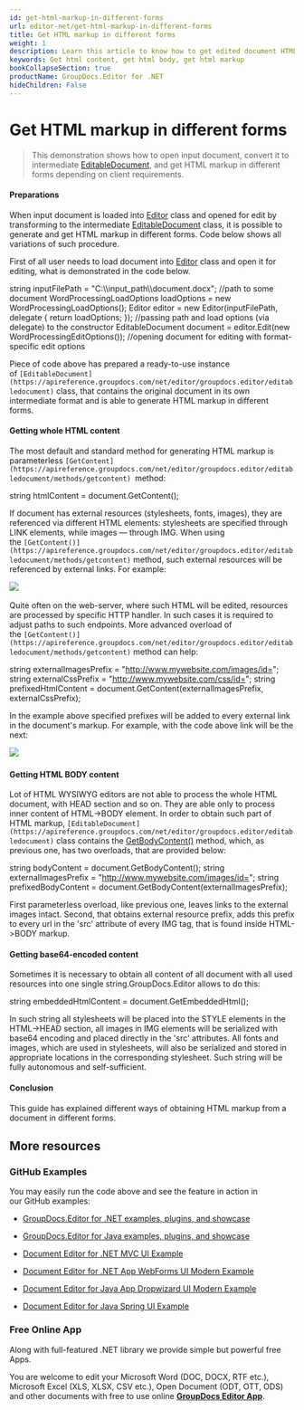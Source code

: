 ```yaml
---
id: get-html-markup-in-different-forms
url: editor-net/get-html-markup-in-different-forms
title: Get HTML markup in different forms
weight: 1
description: Learn this article to know how to get edited document HTML markup - body without head tag, content in a raw and base64 form and other using GroupDocs.Editor for .NET API.
keywords: Get html content, get html body, get html markup
bookCollapseSection: true
productName: GroupDocs.Editor for .NET
hideChildren: False
---
```


# Get HTML markup in different forms

> This demonstration shows how to open input document, convert it to intermediate [EditableDocument](https://apireference.groupdocs.com/net/editor/groupdocs.editor/editabledocument), and get HTML markup in different forms depending on client requirements.

#### Preparations

When input document is loaded into [Editor](https://apireference.groupdocs.com/net/editor/groupdocs.editor/editor) class and opened for edit by transforming to the intermediate [EditableDocument](https://apireference.groupdocs.com/net/editor/groupdocs.editor/editabledocument) class, it is possible to generate and get HTML markup in different forms. Code below shows all variations of such procedure.

First of all user needs to load document into [Editor](https://apireference.groupdocs.com/net/editor/groupdocs.editor/editor) class and open it for editing, what is demonstrated in the code below.

string inputFilePath = "C:\\\\input\_path\\\\document.docx"; //path to some document
WordProcessingLoadOptions loadOptions = new WordProcessingLoadOptions();
Editor editor = new Editor(inputFilePath, delegate { return loadOptions; }); //passing path and load options (via delegate) to the constructor
EditableDocument document = editor.Edit(new WordProcessingEditOptions()); //opening document for editing with format-specific edit options

Piece of code above has prepared a ready-to-use instance of `[EditableDocument](https://apireference.groupdocs.com/net/editor/groupdocs.editor/editabledocument)` class, that contains the original document in its own intermediate format and is able to generate HTML markup in different forms.

#### Getting whole HTML content

The most default and standard method for generating HTML markup is parameterless `[GetContent](https://apireference.groupdocs.com/net/editor/groupdocs.editor/editabledocument/methods/getcontent) `method:

string htmlContent = document.GetContent();

If document has external resources (stylesheets, fonts, images), they are referenced via different HTML elements: stylesheets are specified through LINK elements, while images — through IMG. When using the `[GetContent()](https://apireference.groupdocs.com/net/editor/groupdocs.editor/editabledocument/methods/getcontent)` method, such external resources will be referenced by external links. For example:

<link href="stylesheet.css" rel="stylesheet"/>
<IMG src="image.png"/"> 

Quite often on the web-server, where such HTML will be edited, resources are processed by specific HTTP handler. In such cases it is required to adjust paths to such endpoints. More advanced overload of the `[GetContent()](https://apireference.groupdocs.com/net/editor/groupdocs.editor/editabledocument/methods/getcontent)` method can help:

string externalImagesPrefix = "http://www.mywebsite.com/images/id=";
string externalCssPrefix = "http://www.mywebsite.com/css/id=";
string prefixedHtmlContent = document.GetContent(externalImagesPrefix, externalCssPrefix);

In the example above specified prefixes will be added to every external link in the document's markup. For example, with the code above link will be the next:

<link href="http://www.mywebsite.com/css/id=stylesheet.css" rel="stylesheet"/>
<IMG src="http://www.mywebsite.com/css/id=image.png"/"> 

#### Getting HTML BODY content

Lot of HTML WYSIWYG editors are not able to process the whole HTML document, with HEAD section and so on. They are able only to process inner content of HTML->BODY element. In order to obtain such part of HTML markup, `[EditableDocument](https://apireference.groupdocs.com/net/editor/groupdocs.editor/editabledocument)` class contains the [GetBodyContent()](https://apireference.groupdocs.com/net/editor/groupdocs.editor/editabledocument/methods/getcontent) method, which, as previous one, has two overloads, that are provided below:

string bodyContent = document.GetBodyContent();
string externalImagesPrefix = "http://www.mywebsite.com/images/id=";
string prefixedBodyContent = document.GetBodyContent(externalImagesPrefix); 

First parameterless overload, like previous one, leaves links to the external images intact. Second, that obtains external resource prefix, adds this prefix to every url in the 'src' attribute of every IMG tag, that is found inside HTML->BODY markup.

#### Getting base64-encoded content

Sometimes it is necessary to obtain all content of all document with all used resources into one single string.GroupDocs.Editor allows to do this:

string embeddedHtmlContent = document.GetEmbeddedHtml();

In such string all stylesheets will be placed into the STYLE elements in the HTML->HEAD section, all images in IMG elements will be serialized with base64 encoding and placed directly in the 'src' attributes. All fonts and images, which are used in stylesheets, will also be serialized and stored in appropriate locations in the corresponding stylesheet. Such string will be fully autonomous and self-sufficient.

#### Conclusion

This guide has explained different ways of obtaining HTML markup from a document in different forms.

## More resources

### GitHub Examples

You may easily run the code above and see the feature in action in our GitHub examples:

*   [GroupDocs.Editor for .NET examples, plugins, and showcase](https://github.com/groupdocs-editor/GroupDocs.Editor-for-.NET)
    
*   [GroupDocs.Editor for Java examples, plugins, and showcase](https://github.com/groupdocs-editor/GroupDocs.Editor-for-Java)
    
*   [Document Editor for .NET MVC UI Example](https://github.com/groupdocs-editor/GroupDocs.Editor-for-.NET-MVC)
    
*   [Document Editor for .NET App WebForms UI Modern Example](https://github.com/groupdocs-editor/GroupDocs.Editor-for-.NET-WebForms)
    
*   [Document Editor for Java App Dropwizard UI Modern Example](https://github.com/groupdocs-editor/GroupDocs.Editor-for-Java-Dropwizard)
    
*   [Document Editor for Java Spring UI Example](https://github.com/groupdocs-editor/GroupDocs.Editor-for-Java-Spring)
    

### Free Online App

Along with full-featured .NET library we provide simple but powerful free Apps.

You are welcome to edit your Microsoft Word (DOC, DOCX, RTF etc.), Microsoft Excel (XLS, XLSX, CSV etc.), Open Document (ODT, OTT, ODS) and other documents with free to use online **[GroupDocs Editor App](https://products.groupdocs.app/editor)**.

